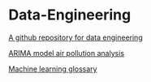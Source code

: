 # Data-Engineering


[A github repository for data engineering](https://github.com/Daniil90/data-modeling-postgres)


[ARIMA model air pollution analysis](https://github.com/aishrock006/Capstone-Project/blob/master/2Data%20modeling%20with%20SARIMA.ipynb)

[Machine learning glossary](https://developers.google.com/machine-learning/glossary)
